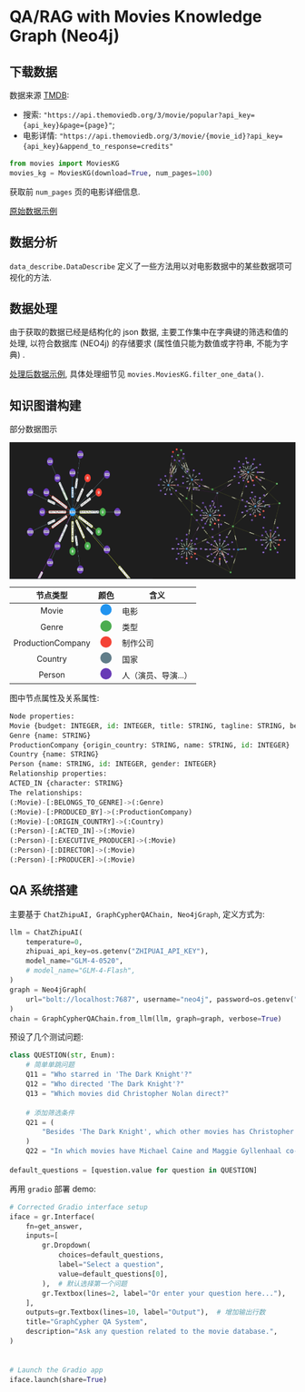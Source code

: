 # QA/RAG with Movies Knowledge Graph (Neo4j)

## 下载数据

数据来源 [TMDB](https://www.themoviedb.org/):

- 搜索: `"https://api.themoviedb.org/3/movie/popular?api_key={api_key}&page={page}"`;
- 电影详情: `"https://api.themoviedb.org/3/movie/{movie_id}?api_key={api_key}&append_to_response=credits"`

```py
from movies import MoviesKG
movies_kg = MoviesKG(download=True, num_pages=100)
```

获取前 `num_pages` 页的电影详细信息.

[原始数据示例](./assets/raw_data_eg.md)

## 数据分析

`data_describe.DataDescribe` 定义了一些方法用以对电影数据中的某些数据项可视化的方法.

## 数据处理

由于获取的数据已经是结构化的 json 数据, 主要工作集中在字典键的筛选和值的处理, 以符合数据库 (NEO4j) 的存储要求 (属性值只能为数值或字符串, 不能为字典) .

[处理后数据示例](./assets/processed_data_eg.md), 具体处理细节见 `movies.MoviesKG.filter_one_data()`.

## 知识图谱构建

部分数据图示

<div style="display: flex; justify-content: space-between;">
    <img src="assets/2024-06-20-13-33-05.png" alt="Image 1" style="width: 50%;"/>
    <img src="assets/2024-06-20-13-35-31.png" alt="Image 2" style="width: 50%;"/>
</div>

|     节点类型      |                             颜色                             | 含义                |
| :---------------: | :----------------------------------------------------------: | ------------------- |
|       Movie       | <div style="background-color: #2194f0; width: 20px; height: 20px; border-radius: 50%; display: inline-block;"></div> | 电影                |
|       Genre       | <div style="background-color: #4cac50; width: 20px; height: 20px; border-radius: 50%; display: inline-block;"></div> | 类型                |
| ProductionCompany | <div style="background-color: #f44336; width: 20px; height: 20px; border-radius: 50%; display: inline-block;"></div> | 制作公司            |
|      Country      | <div style="background-color: #607d89; width: 20px; height: 20px; border-radius: 50%; display: inline-block;"></div> | 国家                |
|      Person       | <div style="background-color: #673ab6; width: 20px; height: 20px; border-radius: 50%; display: inline-block;"></div> | 人（演员、导演...） |




图中节点属性及关系属性:

```py
Node properties:
Movie {budget: INTEGER, id: INTEGER, title: STRING, tagline: STRING, belongs_to_collection: STRING, runtime: INTEGER, overview: STRING, revenue: INTEGER, release_date: STRING}
Genre {name: STRING}
ProductionCompany {origin_country: STRING, name: STRING, id: INTEGER}
Country {name: STRING}
Person {name: STRING, id: INTEGER, gender: INTEGER}
Relationship properties:
ACTED_IN {character: STRING}
The relationships:
(:Movie)-[:BELONGS_TO_GENRE]->(:Genre)
(:Movie)-[:PRODUCED_BY]->(:ProductionCompany)
(:Movie)-[:ORIGIN_COUNTRY]->(:Country)
(:Person)-[:ACTED_IN]->(:Movie)
(:Person)-[:EXECUTIVE_PRODUCER]->(:Movie)
(:Person)-[:DIRECTOR]->(:Movie)
(:Person)-[:PRODUCER]->(:Movie)
```

## QA 系统搭建

主要基于 `ChatZhipuAI, GraphCypherQAChain, Neo4jGraph`, 定义方式为:

```py
llm = ChatZhipuAI(
    temperature=0,
    zhipuai_api_key=os.getenv("ZHIPUAI_API_KEY"),
    model_name="GLM-4-0520",
    # model_name="GLM-4-Flash",
)
graph = Neo4jGraph(
    url="bolt://localhost:7687", username="neo4j", password=os.getenv("NEO4J_PASSWORD")
)
chain = GraphCypherQAChain.from_llm(llm, graph=graph, verbose=True)
```

预设了几个测试问题:

```py
class QUESTION(str, Enum):
    # 简单单跳问题
    Q11 = "Who starred in 'The Dark Knight'?"
    Q12 = "Who directed 'The Dark Knight'?"
    Q13 = "Which movies did Christopher Nolan direct?"

    # 添加筛选条件
    Q21 = (
        "Besides 'The Dark Knight', which other movies has Christopher Nolan directed?"
    )
    Q22 = "In which movies have Michael Caine and Maggie Gyllenhaal co-starred?"

default_questions = [question.value for question in QUESTION]
```

再用 `gradio` 部署 demo:

```py
# Corrected Gradio interface setup
iface = gr.Interface(
    fn=get_answer,
    inputs=[
        gr.Dropdown(
            choices=default_questions,
            label="Select a question",
            value=default_questions[0],
        ),  # 默认选择第一个问题
        gr.Textbox(lines=2, label="Or enter your question here..."),
    ],
    outputs=gr.Textbox(lines=10, label="Output"),  # 增加输出行数
    title="GraphCypher QA System",
    description="Ask any question related to the movie database.",
)


# Launch the Gradio app
iface.launch(share=True)
```
